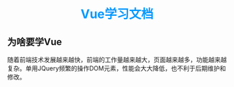 # <font color="#0099ff"><center>Vue学习文档</center></font>

## 为啥要学Vue

随着前端技术发展越来越快，前端的工作量越来越大，页面越来越多，功能越来越复杂。单用JQuery频繁的操作DOM元素，性能会大大降低，也不利于后期维护和修改。

